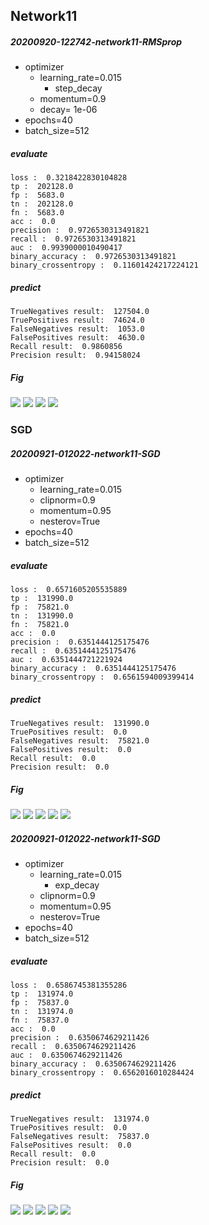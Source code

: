 ## Network11

##### 20200920-122742-network11-RMSprop
- optimizer
    - learning_rate=0.015
        - step_decay
    - momentum=0.9
    - decay= 1e-06
- epochs=40
- batch_size=512

##### evaluate
```
loss :  0.3218422830104828
tp :  202128.0
fp :  5683.0
tn :  202128.0
fn :  5683.0
acc :  0.0
precision :  0.9726530313491821
recall :  0.9726530313491821
auc :  0.9939000010490417
binary_accuracy :  0.9726530313491821
binary_crossentropy :  0.11601424217224121
```

##### predict
```
TrueNegatives result:  127504.0
TruePositives result:  74624.0
FalseNegatives result:  1053.0
FalsePositives result:  4630.0
Recall result:  0.9860856
Precision result:  0.94158024
```

##### Fig
![](../figure/20200920-122742-network11-RMSprop/loss.png)
![](../figure/20200920-122742-network11-RMSprop/recall.png)
![](../figure/20200920-122742-network11-RMSprop/precision.png)
![](../figure/20200920-122742-network11-RMSprop/cross_entropy_graph_decay.png)


### SGD
##### 20200921-012022-network11-SGD
- optimizer
    - learning_rate=0.015
    - clipnorm=0.9
    - momentum=0.95
    - nesterov=True
- epochs=40
- batch_size=512

##### evaluate
```
loss :  0.6571605205535889
tp :  131990.0
fp :  75821.0
tn :  131990.0
fn :  75821.0
acc :  0.0
precision :  0.6351444125175476
recall :  0.6351444125175476
auc :  0.6351444721221924
binary_accuracy :  0.6351444125175476
binary_crossentropy :  0.6561594009399414
```

##### predict
```
TrueNegatives result:  131990.0
TruePositives result:  0.0
FalseNegatives result:  75821.0
FalsePositives result:  0.0
Recall result:  0.0
Precision result:  0.0
```

##### Fig
![](../figure/20200921-012022-network11-SGD/loss.png)
![](../figure/20200921-012022-network11-SGD/recall.png)
![](../figure/20200921-012022-network11-SGD/precision.png)
![](../figure/20200921-012022-network11-SGD/cross_entropy_graph_decay.png)
![](../figure/20200921-012022-network11-SGD/lr_decay.png)

##### 20200921-012022-network11-SGD
- optimizer
    - learning_rate=0.015
        - exp_decay
    - clipnorm=0.9
    - momentum=0.95
    - nesterov=True
- epochs=40
- batch_size=512

##### evaluate
```
loss :  0.6586745381355286
tp :  131974.0
fp :  75837.0
tn :  131974.0
fn :  75837.0
acc :  0.0
precision :  0.6350674629211426
recall :  0.6350674629211426
auc :  0.6350674629211426
binary_accuracy :  0.6350674629211426
binary_crossentropy :  0.6562016010284424
```

##### predict
```
TrueNegatives result:  131974.0
TruePositives result:  0.0
FalseNegatives result:  75837.0
FalsePositives result:  0.0
Recall result:  0.0
Precision result:  0.0
```

##### Fig
![](../figure/20200921-012022-network11-SGD/loss.png)
![](../figure/20200921-012022-network11-SGD/recall.png)
![](../figure/20200921-012022-network11-SGD/precision.png)
![](../figure/20200921-012022-network11-SGD/cross_entropy_graph_decay.png)
![](../figure/20200921-012022-network11-SGD/lr_decay.png)
